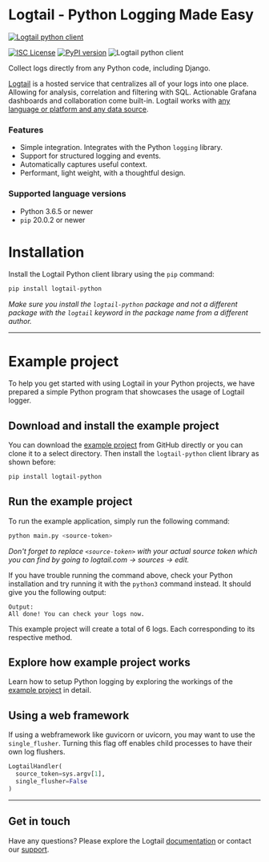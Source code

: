 # Logtail - Python Logging Made Easy
  
  [![Logtail python client](https://user-images.githubusercontent.com/19272921/154085622-59997d5a-3f91-4bc9-a815-3b8ead16d28d.jpeg)](https://betterstack.com/logtail)


[![ISC License](https://img.shields.io/badge/license-ISC-ff69b4.svg)](LICENSE.md)
[![PyPI version](https://badge.fury.io/py/logtail-python.svg)](https://badge.fury.io/py/logtail-python)
![Logtail python client](https://github.com/logtail/logtail-python/actions/workflows/main.yml/badge.svg?branch=master)

Collect logs directly from any Python code, including Django.

[Logtail](https://betterstack.com/logtail) is a hosted service that centralizes all of your logs into one place. Allowing for analysis, correlation and filtering with SQL. Actionable Grafana dashboards and collaboration come built-in. Logtail works with [any language or platform and any data source](https://docs.logtail.com/). 

### Features
- Simple integration. Integrates with the Python `logging` library.
- Support for structured logging and events.
- Automatically captures useful context.
- Performant, light weight, with a thoughtful design.

### Supported language versions
- Python 3.6.5 or newer
- `pip` 20.0.2 or newer

# Installation
Install the Logtail Python client library using the `pip` command:

```bash
pip install logtail-python
```

*Make sure you install the `logtail-python` package and not a different package with the `logtail` keyword in the package name from a different author.*

---

# Example project

To help you get started with using Logtail in your Python projects, we have prepared a simple Python program that showcases the usage of Logtail logger.

## Download and install the example project

You can download the [example project](https://github.com/logtail/logtail-python/tree/master/example-project) from GitHub directly or you can clone it to a select directory. Then install the `logtail-python` client library as shown before:

```bash
pip install logtail-python
```

 ## Run the example project
 
 To run the example application, simply run the following command:

```bash
python main.py <source-token>
```

*Don't forget to replace `<source-token>` with your actual source token which you can find by going to logtail.com -> sources -> edit.*


If you have trouble running the command above, check your Python installation and try running it with the `python3` command instead. It should give you the following output:

```
Output:
All done! You can check your logs now.
```

This example project will create a total of 6 logs. Each corresponding to its respective method.

## Explore how example project works
 
Learn how to setup Python logging by exploring the workings of the [example project](https://github.com/logtail/logtail-python/tree/master/example-project) in detail. 

## Using a web framework

If using a webframework like guvicorn or uvicorn, you may want to use the `single_flusher`. Turning this flag off enables child processes to have their own log flushers.

```python
LogtailHandler(
  source_token=sys.argv[1],
  single_flusher=False
)
```
 
---
 
## Get in touch

Have any questions? Please explore the Logtail [documentation](https://docs.logtail.com/) or contact our [support](https://betterstack.com/help).
